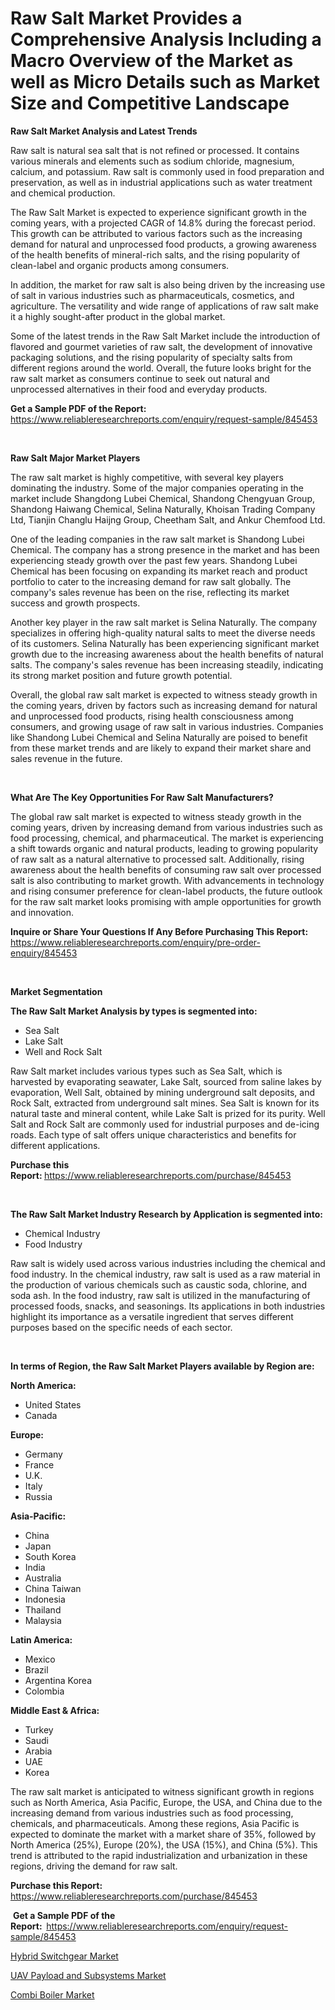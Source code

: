 <p><h1>Raw Salt Market Provides a Comprehensive Analysis Including a Macro Overview of the Market as well as Micro Details such as Market Size and Competitive Landscape</h1></p><p><strong>Raw Salt Market Analysis and Latest Trends</strong></p>
<p><p>Raw salt is natural sea salt that is not refined or processed. It contains various minerals and elements such as sodium chloride, magnesium, calcium, and potassium. Raw salt is commonly used in food preparation and preservation, as well as in industrial applications such as water treatment and chemical production.</p><p>The Raw Salt Market is expected to experience significant growth in the coming years, with a projected CAGR of 14.8% during the forecast period. This growth can be attributed to various factors such as the increasing demand for natural and unprocessed food products, a growing awareness of the health benefits of mineral-rich salts, and the rising popularity of clean-label and organic products among consumers.</p><p>In addition, the market for raw salt is also being driven by the increasing use of salt in various industries such as pharmaceuticals, cosmetics, and agriculture. The versatility and wide range of applications of raw salt make it a highly sought-after product in the global market.</p><p>Some of the latest trends in the Raw Salt Market include the introduction of flavored and gourmet varieties of raw salt, the development of innovative packaging solutions, and the rising popularity of specialty salts from different regions around the world. Overall, the future looks bright for the raw salt market as consumers continue to seek out natural and unprocessed alternatives in their food and everyday products.</p></p>
<p><strong>Get a Sample PDF of the Report:&nbsp;</strong> <a href="https://www.reliableresearchreports.com/enquiry/request-sample/845453">https://www.reliableresearchreports.com/enquiry/request-sample/845453</a></p>
<p>&nbsp;</p>
<p><strong>Raw Salt Major Market Players</strong></p>
<p><p>The raw salt market is highly competitive, with several key players dominating the industry. Some of the major companies operating in the market include Shangdong Lubei Chemical, Shandong Chengyuan Group, Shandong Haiwang Chemical, Selina Naturally, Khoisan Trading Company Ltd, Tianjin Changlu Haijng Group, Cheetham Salt, and Ankur Chemfood Ltd.</p><p>One of the leading companies in the raw salt market is Shandong Lubei Chemical. The company has a strong presence in the market and has been experiencing steady growth over the past few years. Shandong Lubei Chemical has been focusing on expanding its market reach and product portfolio to cater to the increasing demand for raw salt globally. The company's sales revenue has been on the rise, reflecting its market success and growth prospects.</p><p>Another key player in the raw salt market is Selina Naturally. The company specializes in offering high-quality natural salts to meet the diverse needs of its customers. Selina Naturally has been experiencing significant market growth due to the increasing awareness about the health benefits of natural salts. The company's sales revenue has been increasing steadily, indicating its strong market position and future growth potential.</p><p>Overall, the global raw salt market is expected to witness steady growth in the coming years, driven by factors such as increasing demand for natural and unprocessed food products, rising health consciousness among consumers, and growing usage of raw salt in various industries. Companies like Shandong Lubei Chemical and Selina Naturally are poised to benefit from these market trends and are likely to expand their market share and sales revenue in the future.</p></p>
<p>&nbsp;</p>
<p><strong>What Are The Key Opportunities For Raw Salt Manufacturers?</strong></p>
<p><p>The global raw salt market is expected to witness steady growth in the coming years, driven by increasing demand from various industries such as food processing, chemical, and pharmaceutical. The market is experiencing a shift towards organic and natural products, leading to growing popularity of raw salt as a natural alternative to processed salt. Additionally, rising awareness about the health benefits of consuming raw salt over processed salt is also contributing to market growth. With advancements in technology and rising consumer preference for clean-label products, the future outlook for the raw salt market looks promising with ample opportunities for growth and innovation.</p></p>
<p><strong>Inquire or Share Your Questions If Any Before Purchasing This Report:</strong> <a href="https://www.reliableresearchreports.com/enquiry/pre-order-enquiry/845453">https://www.reliableresearchreports.com/enquiry/pre-order-enquiry/845453</a></p>
<p>&nbsp;</p>
<p><strong>Market Segmentation</strong></p>
<p><strong>The Raw Salt Market Analysis by types is segmented into:</strong></p>
<p><ul><li>Sea Salt</li><li>Lake Salt</li><li>Well and Rock Salt</li></ul></p>
<p><p>Raw Salt market includes various types such as Sea Salt, which is harvested by evaporating seawater, Lake Salt, sourced from saline lakes by evaporation, Well Salt, obtained by mining underground salt deposits, and Rock Salt, extracted from underground salt mines. Sea Salt is known for its natural taste and mineral content, while Lake Salt is prized for its purity. Well Salt and Rock Salt are commonly used for industrial purposes and de-icing roads. Each type of salt offers unique characteristics and benefits for different applications.</p></p>
<p><strong>Purchase this Report:&nbsp;</strong><a href="https://www.reliableresearchreports.com/purchase/845453">https://www.reliableresearchreports.com/purchase/845453</a></p>
<p>&nbsp;</p>
<p><strong>The Raw Salt Market Industry Research by Application is segmented into:</strong></p>
<p><ul><li>Chemical Industry</li><li>Food Industry</li></ul></p>
<p><p>Raw salt is widely used across various industries including the chemical and food industry. In the chemical industry, raw salt is used as a raw material in the production of various chemicals such as caustic soda, chlorine, and soda ash. In the food industry, raw salt is utilized in the manufacturing of processed foods, snacks, and seasonings. Its applications in both industries highlight its importance as a versatile ingredient that serves different purposes based on the specific needs of each sector.</p></p>
<p>&nbsp;</p>
<p><strong>In terms of Region, the Raw Salt Market Players available by Region are:</strong></p>
<p>
    <p> <strong> North America: </strong>
        <ul>
            <li>United States</li>
            <li>Canada</li>
        </ul>
        </p> 
    <p> <strong> Europe: </strong>
        <ul>
            <li>Germany</li>
            <li>France</li>
            <li>U.K.</li>
            <li>Italy</li>
            <li>Russia</li>
        </ul>
        </p> 
    <p> <strong> Asia-Pacific: </strong>
        <ul>
            <li>China</li>
            <li>Japan</li>
            <li>South Korea</li>
            <li>India</li>
            <li>Australia</li>
            <li>China Taiwan</li>
            <li>Indonesia</li>
            <li>Thailand</li>
            <li>Malaysia</li>
        </ul>
        </p> 
    <p> <strong> Latin America: </strong>
        <ul>
            <li>Mexico</li>
            <li>Brazil</li>
            <li>Argentina Korea</li>
            <li>Colombia</li>
        </ul>
        </p> 
    <p> <strong> Middle East & Africa: </strong>
        <ul>
            <li>Turkey</li>
            <li>Saudi</li>
            <li>Arabia</li>
            <li>UAE</li>
            <li>Korea</li>
        </ul>
    </p>
    </p>
<p><p>The raw salt market is anticipated to witness significant growth in regions such as North America, Asia Pacific, Europe, the USA, and China due to the increasing demand from various industries such as food processing, chemicals, and pharmaceuticals. Among these regions, Asia Pacific is expected to dominate the market with a market share of 35%, followed by North America (25%), Europe (20%), the USA (15%), and China (5%). This trend is attributed to the rapid industrialization and urbanization in these regions, driving the demand for raw salt.</p></p>
<p><strong>Purchase this Report: </strong><a href="https://www.reliableresearchreports.com/purchase/845453">https://www.reliableresearchreports.com/purchase/845453</a></p>
<p>&nbsp;<strong>Get a Sample PDF of the Report:&nbsp;&nbsp;</strong><a href="https://www.reliableresearchreports.com/enquiry/request-sample/845453">https://www.reliableresearchreports.com/enquiry/request-sample/845453</a></p>
<p><strong></strong></p>
<p><p><a href="https://view.publitas.com/reportprime-1/hybrid-switchgear-market-offers-provide-insightful-data-for-the-time-period-from-2024-to-2031-and-also-provide-analysis-based-on-application-type-and-region/">Hybrid Switchgear Market</a></p><p><a href="https://view.publitas.com/reportprime-1/uav-payload-and-subsystems-market-share-market-new-trends-analysis-report-by-type-by-application-by-end-use-by-region-and-segment-forecasts-2024-2031/">UAV Payload and Subsystems Market</a></p><p><a href="https://view.publitas.com/reportprime-1/combi-boiler-market-research-report-forecasted-for-period-from-2024-2031-by-market-type-market-application-and-region/">Combi Boiler Market</a></p></p>